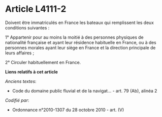 # Article L4111-2

Doivent être immatriculés en France les bateaux qui remplissent les deux conditions suivantes :

1° Appartenir pour au moins la moitié à des personnes physiques de nationalité française et ayant leur résidence habituelle
en France, ou à des personnes morales ayant leur siège en France et la direction principale de leurs affaires ;

2° Circuler habituellement en France.

**Liens relatifs à cet article**

_Anciens textes_:

  - Code du domaine public fluvial et de la navigat... - art. 79 (Ab), alinéa 2

_Codifié par_:

  - Ordonnance n°2010-1307 du 28 octobre 2010 - art. (V)
